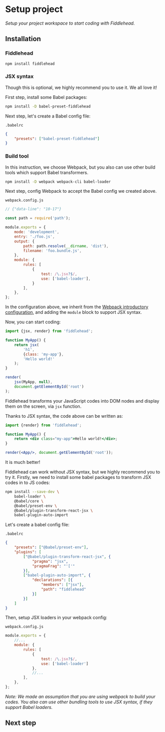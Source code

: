 # Setup project

_Setup your project workspace to start coding with Fiddlehead._

## Installation

### Fiddlehead

```bash
npm install fiddlehead
```

### JSX syntax

Though this is optional, we highly recommend you to use it. We all love it!

First step, install some Babel packages:

```bash
npm install -D babel-preset-fiddlehead
```

Next step, let's create a Babel config file:

`.babelrc`

```json
{
    "presets": ["babel-preset-fiddlehead"]
}
```

### Build tool

In this instruction, we choose Webpack, but you also can use other build tools which support Babel transformers.

```bash
npm install -D webpack webpack-cli babel-loader
```

Next step, config Webpack to accept the Babel config we created above.

`webpack.config.js`

```js
// {"data-line": "10-17"}

const path = require('path');

module.exports = {
    mode: 'development',
    entry: './foo.js',
    output: {
        path: path.resolve(__dirname, 'dist'),
        filename: 'foo.bundle.js',
    },
    module: {
        rules: [
            {
                test: /\.jsx?$/,
                use: ['babel-loader'],
            }
        ],
    },
};
```

In the configuration above, we inherit from the [Webpack introductory configuration](https://webpack.js.org/concepts/configuration/#introductory-configuration), and adding the `module` block to support JSX syntax.


Now, you can start coding:

```js
import {jsx, render} from 'fiddlehead';

function MyApp() {
    return jsx(
        'h1',
        {class: 'my-app'},
        'Hello world!'
    );
}

render(
    jsx(MyApp, null),
    document.getElementById('root')
);
```

Fiddlehead transforms your JavaScript codes into DOM nodes and display them on the screen, via `jsx` function.

Thanks to JSX syntax, the code above can be written as:

```jsx
import {render} from 'fiddlehead';

function MyApp() {
    return <div class="my-app">Hello world!</div>;
}

render(<App/>, document.getElementById('root'));
```

It is much better!

Fiddlehead can work without JSX syntax, but we highly recommend you to try it.
Firstly, we need to install some babel packages to transform JSX codes in to JS codes:

```bash
npm install --save-dev \
    babel-loader \
    @babel/core \
    @babel/preset-env \
    @babel/plugin-transform-react-jsx \
    babel-plugin-auto-import
```

Let's create a babel config file:

`.babelrc`

```json
{
    "presets": ["@babel/preset-env"],
    "plugins": [
        ["@babel/plugin-transform-react-jsx", {
            "pragma": "jsx",
            "pragmaFrag": "'['"
        }],
        ["babel-plugin-auto-import", {
            "declarations": [{
                "members": ["jsx"],
                "path": "fiddlehead"
            }]
        }]
    ]
}
```

Then, setup JSX loaders in your webpack config:

`webpack.config.js`

```js
module.exports = {
    //...
    module: {
        rules: [
            {
                test: /\.jsx?$/,
                use: ['babel-loader']
            },
            //...
        ],
    },
};
```

_Note: We made an assumption that you are using webpack to build your codes.
You also can use other bundling tools to use JSX syntax, if they support Babel loaders._

## Next step

